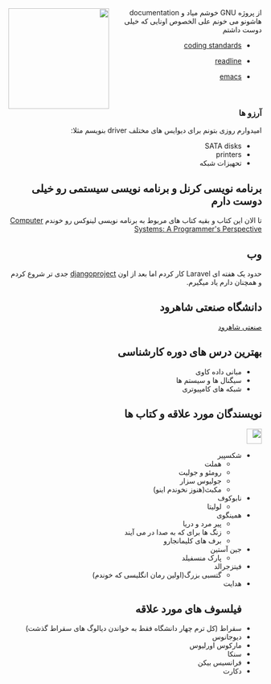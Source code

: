 
<div dir="rtl" >

<img align="left" style="float: left;" src="https://user-images.githubusercontent.com/55944526/218239954-9f78af7f-2df3-4252-a463-97243699001b.png" border="0" height="" width="200"> 
 از پروژه
GNU
خوشم میاد و
documentation
هاشونو می خونم علی الخصوص اونایی که خیلی دوست داشتم

- [coding standards](https://www.gnu.org/prep/standards/) 
- [readline](https://tiswww.case.edu/php/chet/readline/rltop.html)
- [emacs](https://www.gnu.org/software/emacs/manual/html_node/emacs/index.html)
  
  <br>
  
### آرزو ها 

امیدوارم روزی بتونم برای دیوایس های مختلف
driver
بنویسم 
مثلا:
- SATA disks
- printers
- تحهیزات شبکه

## برنامه نویسی کرنل و برنامه نویسی سیستمی رو خیلی دوست دارم 

تا الان این کتاب و بقیه کتاب های مربوط به برنامه نویسی لینوکس رو خوندم
[Computer Systems: A Programmer's Perspective](https://www.amazon.com/Computer-Systems-Programmers-Perspective-3rd/dp/013409266X)

## وب 
حدود یک هفته ای 
Laravel
کار کردم اما بعد از اون 
[djangoproject](https://www.djangoproject.com/)
جدی تر شروع کردم و همچنان دارم یاد میگیرم.
## دانشگاه صنعتی شاهرود
  [صنعتی شاهرود](https://shahroodut.ac.ir/fa/)
  
## بهترین درس های دوره کارشناسی
- مبانی داده کاوی
- سیگنال ها و سیستم ها
- شبکه های کامپیوتری

## نویسندگان مورد علاقه و کتاب ها
  
<img   src="https://user-images.githubusercontent.com/55944526/218241664-19286155-8d5e-431a-a80a-d79e8f305730.png" border="0" height="" width="30"> 
  
- شکسپیر
  - هملت
  - رومئو و جولیت
  - جولیوس سزار
  - مکبث(هنوز نخوندم اینو)
- نابوکوف
  - لولیتا
- همینگوی  
  - پیر مرد و دریا
  - زنگ ها برای که به صدا در می آیند
  - برف های کلیمانجارو
- جین آستین
  - پارک منسفیلد
- فیتزجرالد
  - گتسبی بزرگ(اولین رمان انگلیسی که خوندم)
- هدایت
  ## فیلسوف های مورد علاقه
- سقراط (کل ترم چهار دانشگاه فقط به خواندن دیالوگ های سقراط گذشت)
- دیوجانوس
- مارکوس اورلیوس
- سنکا
- فرانسیس بیکن
- دکارت
</div>

